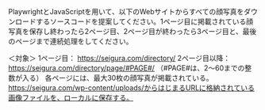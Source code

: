 PlaywrightとJavaScriptを用いて、以下のWebサイトからすべての顔写真をダウンロードするソースコードを提案してください。1ページ目に掲載されている顔写真を保存し終わったら2ページ目、2ページ目が終わったら3ページ目と、最後のページまで連続処理をしてください。

＜対象＞
1ページ目： https://seigura.com/directory/
2ページ目以降： https://seigura.com/directory/page/#PAGE#/ （#PAGE#は、2～60までの整数が入る）
各ページには、最大30枚の顔写真が掲載されている。https://seigura.com/wp-content/uploads/からはじまるURLに格納されている画像ファイルを、ローカルに保存する。